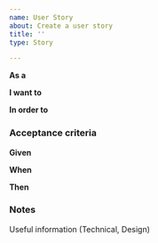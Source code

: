 ```yaml
---
name: User Story
about: Create a user story
title: ''
type: Story

---
```


**As a** 

**I want to** 

**In order to** 


### Acceptance criteria

**Given** 

**When** 

**Then** 


### Notes

Useful information (Technical, Design)
